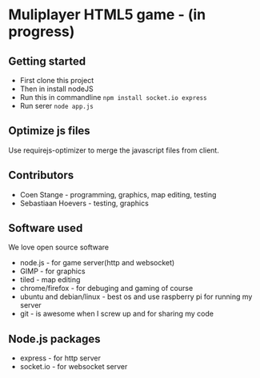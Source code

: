 # Muliplayer HTML5 game - (in progress)

## Getting started
* First clone this project
* Then in install nodeJS
* Run this in commandline `npm install socket.io express`
* Run serer `node app.js`

## Optimize js files
Use requirejs-optimizer to merge the javascript files from client.

## Contributors
* Coen Stange - programming, graphics, map editing, testing
* Sebastiaan Hoevers - testing, graphics

## Software used
We love open source software
* node.js - for game server(http and websocket)
* GIMP - for graphics
* tiled - map editing
* chrome/firefox - for debuging and gaming of course
* ubuntu and debian/linux - best os and use raspberry pi for running my server 
* git - is awesome when I screw up and for sharing my code

## Node.js packages
* express - for http server
* socket.io - for websocket server